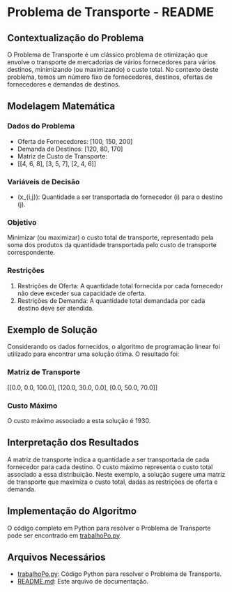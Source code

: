# Problema de Transporte - README

## Contextualização do Problema

O Problema de Transporte é um clássico problema de otimização que envolve o transporte de mercadorias de vários fornecedores para vários destinos, minimizando (ou maximizando) o custo total. No contexto deste problema, temos um número fixo de fornecedores, destinos, ofertas de fornecedores e demandas de destinos.

## Modelagem Matemática

### Dados do Problema

- Oferta de Fornecedores: [100, 150, 200]
- Demanda de Destinos: [120, 80, 170]
- Matriz de Custo de Transporte:
- [[4, 6, 8],
  [3, 5, 7],
  [2, 4, 6]]

  
### Variáveis de Decisão

- \(x_{i,j}\): Quantidade a ser transportada do fornecedor \(i\) para o destino \(j\).

### Objetivo

Minimizar (ou maximizar) o custo total de transporte, representado pela soma dos produtos da quantidade transportada pelo custo de transporte correspondente.

### Restrições

1. Restrições de Oferta: A quantidade total fornecida por cada fornecedor não deve exceder sua capacidade de oferta.
2. Restrições de Demanda: A quantidade total demandada por cada destino deve ser atendida.

## Exemplo de Solução

Considerando os dados fornecidos, o algoritmo de programação linear foi utilizado para encontrar uma solução ótima. O resultado foi:

### Matriz de Transporte

[[0.0, 0.0, 100.0],
[120.0, 30.0, 0.0],
[0.0, 50.0, 70.0]]


### Custo Máximo

O custo máximo associado a esta solução é 1930.

## Interpretação dos Resultados

A matriz de transporte indica a quantidade a ser transportada de cada fornecedor para cada destino. O custo máximo representa o custo total associado a essa distribuição. Neste exemplo, a solução sugere uma matriz de transporte que maximiza o custo total, dadas as restrições de oferta e demanda.

## Implementação do Algoritmo

O código completo em Python para resolver o Problema de Transporte pode ser encontrado em [trabalhoPo.py](trabalhoPo.py).

## Arquivos Necessários

- [trabalhoPo.py](trabalhoPo.py): Código Python para resolver o Problema de Transporte.
- [README.md](README.md): Este arquivo de documentação.



